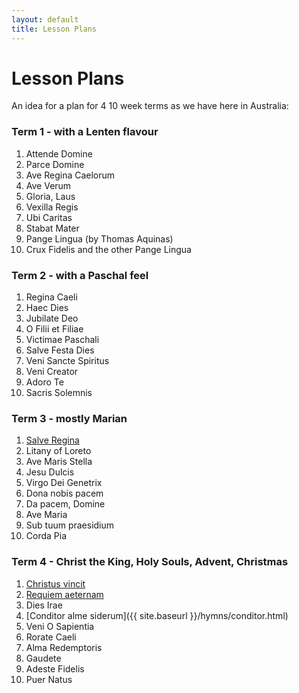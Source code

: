 ```yaml
---
layout: default
title: Lesson Plans
---
```


# Lesson Plans

An idea for a plan for 4 10 week terms as we have here in Australia:

### Term 1 - with a Lenten flavour

1. Attende Domine
1. Parce Domine
1. Ave Regina Caelorum
1. Ave Verum
1. Gloria, Laus
1. Vexilla Regis
1. Ubi Caritas
1. Stabat Mater
1. Pange Lingua (by Thomas Aquinas)
1. Crux Fidelis and the other Pange Lingua

### Term 2 - with a Paschal feel

1. Regina Caeli
1. Haec Dies
1. Jubilate Deo
1. O Filii et Filiae
1. Victimae Paschali
1. Salve Festa Dies
1. Veni Sancte Spiritus
1. Veni Creator
1. Adoro Te
1. Sacris Solemnis

### Term 3 - mostly Marian

1. <a href="{{ site.url }}{{ site.baseurl }}/hymns/salveregina.html">Salve Regina</a>
1. Litany of Loreto
1. Ave Maris Stella
1. Jesu Dulcis
1. Virgo Dei Genetrix
1. Dona nobis pacem
1. Da pacem, Domine
1. Ave Maria
1. Sub tuum praesidium
1. Corda Pia

### Term 4 - Christ the King, Holy Souls, Advent, Christmas

1. <a href="{{ site.url }}{{ site.baseurl }}/hymns/christusvincit.html">Christus vincit</a>
1. <a href="{{ site.url }}{{ site.baseurl }}/hymns/requiem.html">Requiem aeternam</a>
1. Dies Irae
1. [Conditor alme siderum]({{ site.baseurl }}/hymns/conditor.html)
1. Veni O Sapientia
1. Rorate Caeli
1. Alma Redemptoris
1. Gaudete
1. Adeste Fidelis
1. Puer Natus

